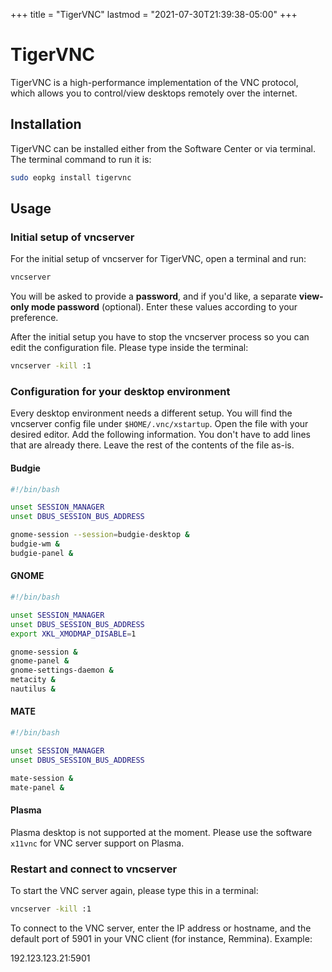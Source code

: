 +++
title = "TigerVNC"
lastmod = "2021-07-30T21:39:38-05:00"
+++
# TigerVNC

TigerVNC is a high-performance implementation of the VNC protocol, which allows you to control/view desktops remotely over the internet.

## Installation

TigerVNC can be installed either from the Software Center or via terminal. The terminal command to run it is:

``` bash
sudo eopkg install tigervnc
```

## Usage

### Initial setup of vncserver

For the initial setup of vncserver for TigerVNC, open a terminal and run:

``` bash
vncserver
```
You will be asked to provide a **password**, and if you'd like, a separate **view-only mode password** (optional). Enter these values according to your preference.

After the initial setup you have to stop the vncserver process so you can edit the configuration file. Please type inside the terminal:

``` bash
vncserver -kill :1
```

### Configuration for your desktop environment

Every desktop environment needs a different setup. You will find the vncserver config file under `$HOME/.vnc/xstartup`. Open the file with your desired editor. Add the following information. You don't have to add lines that are already there. Leave the rest of the contents of the file as-is.

#### Budgie

``` bash
#!/bin/bash

unset SESSION_MANAGER
unset DBUS_SESSION_BUS_ADDRESS

gnome-session --session=budgie-desktop &
budgie-wm &
budgie-panel &
```

#### GNOME

``` bash
#!/bin/bash

unset SESSION_MANAGER
unset DBUS_SESSION_BUS_ADDRESS
export XKL_XMODMAP_DISABLE=1

gnome-session &
gnome-panel &
gnome-settings-daemon &
metacity &
nautilus &
```
#### MATE

``` bash
#!/bin/bash

unset SESSION_MANAGER
unset DBUS_SESSION_BUS_ADDRESS

mate-session &
mate-panel &
```

#### Plasma

Plasma desktop is not supported at the moment. Please use the software `x11vnc` for VNC server support on Plasma.

### Restart and connect to vncserver

To start the VNC server again, please type this in a terminal:

``` bash
vncserver -kill :1
```

To connect to the VNC server, enter the IP address or hostname, and the default port of 5901 in your VNC client (for instance, Remmina). Example:

192.123.123.21:5901